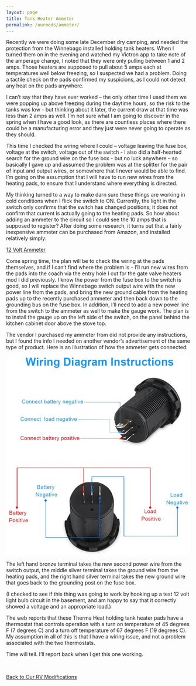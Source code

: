 ```yaml
---
layout: page
title: Tank Heater Ammeter
permalink: /ourmods/ammeter/
---
```


Recently we were doing some late December dry camping, and needed the protection from the Winnebago installed holding tank heaters.  When I turned them on in the evening and watched my Victron app to take note of the amperage change, I noted that they were only pulling between 1 and 2 amps.  Those heaters are supposed to pull about 5 amps each at temperatures well below freezing, so I suspected we had a problem.  Doing a tactile check on the pads confirmed my suspicions, as I could not detect any heat on the pads anywhere.  

I can’t say that they have ever worked – the only other time I used them we were popping up above freezing during the daytime hours, so the risk to the tanks was low - but thinking about it later, the current draw at that time was less than 2 amps as well.  I’m not sure what I am going to discover in the spring when I have a good look, as there are countless places where there could be a manufacturing error and they just were never going to operate as they should.

This time I checked the wiring where I could – voltage leaving the fuse box, voltage at the switch, voltage out of the switch -  I also did a half-hearted search for the ground wire on the fuse box -  but no luck anywhere  – so basically I gave up and assumed the problem was at the splitter for the pair of input and output wires, or somewhere that I never would be able to find.  I’m going on the assumption that I will have to run new wires from the heating pads, to ensure that I understand where everything is directed.

My thinking turned to a way to make darn sure these things are working in cold conditions when I flick the switch to ON.  Currently, the light in the switch only confirms that the switch has changed positions; it does not confirm that current is actually going to the heating pads.  So how about adding an ammeter to the circuit so I could see the 10 amps that is supposed to register?
After doing some research, it turns out that a fairly inexpensive ammeter can be purchased from Amazon, and installed relatively simply:

[12 Volt Ammeter](https://www.amazon.ca/gp/product/B08FX7JZ5D/ref=ppx_yo_dt_b_asin_title_o00_s01?ie=UTF8&psc=1)

Come spring time, the plan will be to check the wiring at the pads themselves, and if I can’t find where the problem is - I’ll run new wires from the pads into the coach via the entry hole I cut for the gate valve heaters mod I did previously.  I know the power from the fuse box to the switch is good, so I will replace the Winnebago switch output wire with the new power line from the pads, and bring the new ground cable from the heating pads up to the recently purchased ammeter and then back down to the grounding bus on the fuse box.  In addition, I’ll need to add a new power line from the switch to the ammeter as well to make the gauge work.  The plan is to install the gauge up on the left side of the switch, on the panel behind the kitchen cabinet door above the stove top.

The vendor I purchased my ammeter from did not provide any instructions, but I found the info I needed on another vendor’s advertisement of the same type of product.  Here is an illustration of how the ammeter gets connected:

<img src="/assets/webammeterdiagram.jpg"/>

The left hand bronze terminal takes the new second power wire from the switch output, the middle silver terminal takes the ground wire from the heating pads, and the right hand silver terminal takes the new ground wire that goes back to the grounding post on the fuse box.  

(I checked to see if this thing was going to work by hooking up a test 12 volt light bulb circuit in the basement, and am happy to say that it correctly showed a voltage and an appropriate load.)

The web reports that these Therma Heat holding tank heater pads have a thermostat that controls operation with a turn on temperature of 45 degrees F (7 degrees C) and a turn off temperature of 67 degrees F (19 degrees C).  My assumption in all of this is that I have a wiring issue, and not a problem associated with the two thermostats.

Time will tell.  I’ll report back when I get this one working.

<br>

[Back to Our RV Modifications](/ourmods/)
